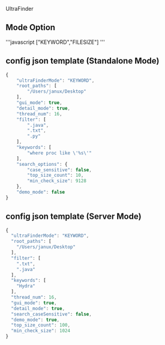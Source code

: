 UltraFinder

## Mode Option
'''javascript
["KEYWORD","FILESIZE"]
'''


## config json template (Standalone Mode)
```javascript
{
	"ultraFinderMode": "KEYWORD",
	"root_paths": [
		"/Users/janux/Desktop"
	],
	"gui_mode": true,
	"detail_mode": true,
	"thread_num": 16,
	"filter": [
		".java",
		".txt",
		".py"
	],
	"keywords": [
		"where proc like \'%s\'"
	],
	"search_options": {
		"case_sensitive": false,
		"top_size_count": 10,
		"min_check_size": 9128
	},
	"demo_mode": false
}
```
## config json template (Server Mode)
```javascript
{
  "ultraFinderMode": "KEYWORD",
  "root_paths": [
    "/Users/janux/Desktop"
  ],
  "filter": [
    ".txt",
    ".java"
  ],
  "keywords": [
    "Hydra"
  ],
  "thread_num": 16,
  "gui_mode": true,
  "detail_mode": true,
  "search_caseSensitive": false,
  "demo_mode": true,
  "top_size_count": 100,
  "min_check_size": 1024
}

```
